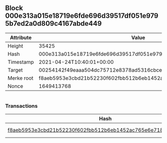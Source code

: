 ## Block 000e313a015e18719e6fde696d39517df051e9795b7ed2a0d809c4167abde449

Attribute | Value
--- | ---
Height | 35425
Hash | 000e313a015e18719e6fde696d39517df051e9795b7ed2a0d809c4167abde449
Timestamp | 2021-04-24T10:40:01+00:00
Target | 00254142f49eaaa504dc75712e8378ad5316cbcead634704b3734b6271167cc4
Merke root | f8aeb5953e3cbd21b52230f602fbb512b6eb1452ac765e6e7186b5f7e7688b54
Nonce | 1649413768

```

```

### Transactions

Hash | Amount
--- | ---
[f8aeb5953e3cbd21b52230f602fbb512b6eb1452ac765e6e7186b5f7e7688b54](f8aeb5953e3cbd21b52230f602fbb512b6eb1452ac765e6e7186b5f7e7688b54.md) | 10.00000000 SKEPTI 
